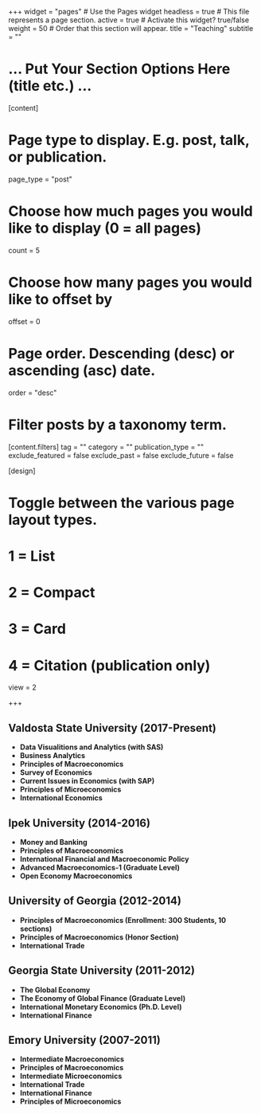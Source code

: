 +++
widget = "pages"  # Use the Pages widget
headless = true  # This file represents a page section.
active = true  # Activate this widget? true/false
weight = 50  # Order that this section will appear.
title = "Teaching"
subtitle = ""
# ... Put Your Section Options Here (title etc.) ...

[content]
  # Page type to display. E.g. post, talk, or publication.
  page_type = "post"
  
  # Choose how much pages you would like to display (0 = all pages)
  count = 5
  
  # Choose how many pages you would like to offset by
  offset = 0

  # Page order. Descending (desc) or ascending (asc) date.
  order = "desc"

  # Filter posts by a taxonomy term.
  [content.filters]
    tag = ""
    category = ""
    publication_type = ""
    exclude_featured = false
    exclude_past = false
    exclude_future = false
    
[design]
  # Toggle between the various page layout types.
  #   1 = List
  #   2 = Compact
  #   3 = Card
  #   4 = Citation (publication only)
  view = 2



+++



## Valdosta State University (2017-Present)
*  **Data Visualitions and Analytics (with SAS)**
*  **Business Analytics**
*  **Principles of Macroeconomics**
* **Survey of Economics**
*  **Current Issues in Economics (with SAP)**
*  **Principles of Microeconomics**
*  **International Economics**


## Ipek University (2014-2016)

* **Money and Banking**
* **Principles of Macroeconomics**
* **International Financial and Macroeconomic Policy**
* **Advanced Macroeconomics-1 (Graduate Level)**
* **Open Economy Macroeconomics**

## University of Georgia (2012-2014)
* **Principles of Macroeconomics (Enrollment: 300 Students, 10 sections)**
* **Principles of Macroeconomics (Honor Section)**
* **International Trade**

## Georgia State University (2011-2012)
* **The Global Economy**
* **The Economy of Global Finance (Graduate Level)**
* **International Monetary Economics (Ph.D. Level)**
* **International Finance**

## Emory University (2007-2011)
* **Intermediate Macroeconomics**
* **Principles of Macroeconomics**
* **Intermediate Microeconomics** 
* **International Trade**
* **International Finance**
* **Principles of Microeconomics**


